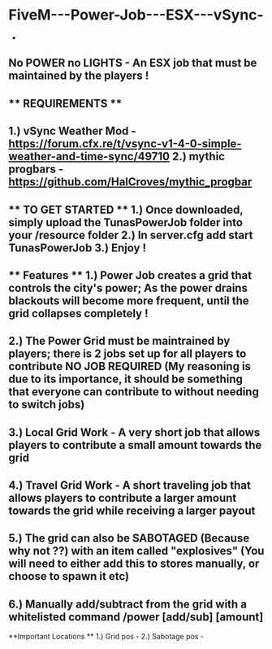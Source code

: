 # FiveM---Power-Job---ESX---vSync-
-
No POWER no LIGHTS - An ESX job that must be maintained by the players ! 
-
** REQUIREMENTS ** 
-
1.) vSync Weather Mod - https://forum.cfx.re/t/vsync-v1-4-0-simple-weather-and-time-sync/49710
2.) mythic progbars -https://github.com/HalCroves/mythic_progbar
-
** TO GET STARTED **
1.) Once downloaded, simply upload the TunasPowerJob folder into your /resource folder
2.) In server.cfg add start TunasPowerJob
3.) Enjoy ! 
-
** Features **
1.) Power Job creates a grid that controls the city's power; As the power drains blackouts will become more frequent, until the grid collapses completely !
-
2.) The Power Grid must be maintrained by players; there is 2 jobs set up for all players to contribute **NO JOB REQUIRED** (My reasoning is due to its importance, it should be something that everyone can contribute to without needing to switch jobs)
-
3.) Local Grid Work - A very short job that allows players to contribute a small amount towards the grid
-
4.) Travel Grid Work - A short traveling job that allows players to contribute a larger amount towards the grid while receiving a larger payout
-
5.) The grid can also be SABOTAGED (Because why not ??) with an item called "explosives" (You will need to either add this to stores manually, or choose to spawn it etc)
-
6.) Manually add/subtract from the grid with a whitelisted command /power [add/sub] [amount]
-
**Important Locations **
1.) Grid pos - 
2.) Sabotage pos - 



